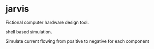 jarvis
======

Fictional computer hardware design tool.

shell based simulation.

Simulate current flowing from positive to negative for each component

